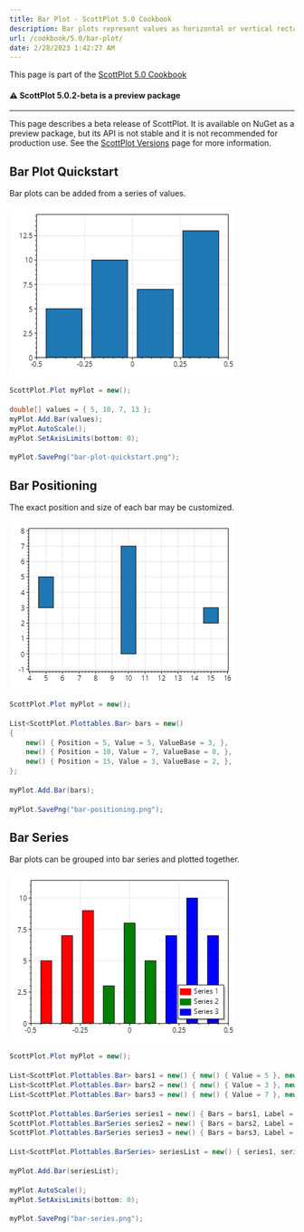 ```yaml
---
title: Bar Plot - ScottPlot 5.0 Cookbook
description: Bar plots represent values as horizontal or vertical rectangles
url: /cookbook/5.0/bar-plot/
date: 2/28/2023 1:42:27 AM
---
```


This page is part of the [ScottPlot 5.0 Cookbook](../)


<div class='alert alert-warning' role='alert'><h4 class='alert-heading py-0 my-0'>⚠️ ScottPlot 5.0.2-beta is a preview package</h4><hr /><p class='mb-0'><span class='fw-semibold'>This page describes a beta release of ScottPlot.</span> It is available on NuGet as a preview package, but its API is not stable and it is not recommended for production use. See the <a href='https://scottplot.net/versions/'>ScottPlot Versions</a> page for more information. </p></div>



## Bar Plot Quickstart

Bar plots can be added from a series of values.

[![](bar-plot-quickstart.png)](bar-plot-quickstart.png)

```cs
ScottPlot.Plot myPlot = new();

double[] values = { 5, 10, 7, 13 };
myPlot.Add.Bar(values);
myPlot.AutoScale();
myPlot.SetAxisLimits(bottom: 0);

myPlot.SavePng("bar-plot-quickstart.png");
```


## Bar Positioning

The exact position and size of each bar may be customized.

[![](bar-positioning.png)](bar-positioning.png)

```cs
ScottPlot.Plot myPlot = new();

List<ScottPlot.Plottables.Bar> bars = new()
{
    new() { Position = 5, Value = 5, ValueBase = 3, },
    new() { Position = 10, Value = 7, ValueBase = 0, },
    new() { Position = 15, Value = 3, ValueBase = 2, },
};

myPlot.Add.Bar(bars);

myPlot.SavePng("bar-positioning.png");
```


## Bar Series

Bar plots can be grouped into bar series and plotted together.

[![](bar-series.png)](bar-series.png)

```cs
ScottPlot.Plot myPlot = new();

List<ScottPlot.Plottables.Bar> bars1 = new() { new() { Value = 5 }, new() { Value = 7 }, new() { Value = 9 }, };
List<ScottPlot.Plottables.Bar> bars2 = new() { new() { Value = 3 }, new() { Value = 8 }, new() { Value = 5 }, };
List<ScottPlot.Plottables.Bar> bars3 = new() { new() { Value = 7 }, new() { Value = 10 }, new() { Value = 7 }, };

ScottPlot.Plottables.BarSeries series1 = new() { Bars = bars1, Label = "Series 1", Color = Colors.Red };
ScottPlot.Plottables.BarSeries series2 = new() { Bars = bars2, Label = "Series 2", Color = Colors.Green };
ScottPlot.Plottables.BarSeries series3 = new() { Bars = bars3, Label = "Series 3", Color = Colors.Blue };

List<ScottPlot.Plottables.BarSeries> seriesList = new() { series1, series2, series3 };

myPlot.Add.Bar(seriesList);

myPlot.AutoScale();
myPlot.SetAxisLimits(bottom: 0);

myPlot.SavePng("bar-series.png");
```

